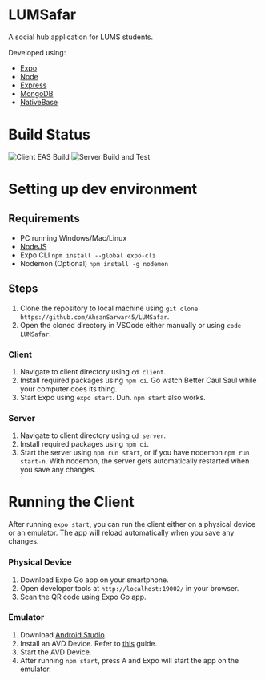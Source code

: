 # LUMSafar

A social hub application for LUMS students. 

Developed using: 
- [Expo](https://github.com/expo/expo)
- [Node](https://github.com/nodejs/node)
- [Express](https://github.com/expressjs/express) 
- [MongoDB](https://www.mongodb.com/)
- [NativeBase](https://github.com/GeekyAnts/NativeBase)

# Build Status 
![Client EAS Build](https://github.com/AhsanSarwar45/LUMSafar/actions/workflows/client-eas-build.yml/badge.svg)
![Server Build and Test](https://github.com/AhsanSarwar45/LUMSafar/actions/workflows/server-build-and-test.yml/badge.svg)

# Setting up dev environment

## Requirements

- PC running Windows/Mac/Linux
- [NodeJS](https://nodejs.org/en/download/)
- Expo CLI `npm install --global expo-cli`
- Nodemon (Optional) `npm install -g nodemon`

## Steps

1. Clone the repository to local machine using
```git clone https://github.com/AhsanSarwar45/LUMSafar```.
2. Open the cloned directory in VSCode either manually or using ```code LUMSafar```.

### Client


1. Navigate to client directory using `cd client`.
2. Install required packages using ```npm ci```. Go watch Better Caul Saul while your computer does its thing.
3. Start Expo using `expo start`. Duh. `npm start` also works.

### Server

1. Navigate to client directory using `cd server`.
2. Install required packages using `npm ci`.
4. Start the server using `npm run start`, or if you have nodemon `npm run start-n`. With nodemon, the server gets automatically restarted when you save any changes.


# Running the Client

After running `expo start`, you can run the client either on a physical device or an emulator. The app will reload automatically when you save any changes.

### Physical Device
1. Download Expo Go app on your smartphone.
2. Open developer tools at ```http://localhost:19002/``` in your browser.
3. Scan the QR code using Expo Go app.

### Emulator
1. Download [Android Studio](https://developer.android.com/studio).
2. Install an AVD Device. Refer to [this](https://developer.android.com/studio/run/managing-avds) guide.
3. Start the AVD Device.
2. After running `npm start`, press <kbd>A</kbd> and Expo will start the app on the emulator.


